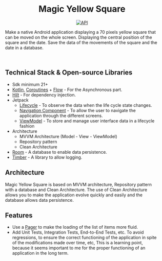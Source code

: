 <h1 align="center">Magic Yellow Square</h1>

<p align="center">
  <a href="https://android-arsenal.com/api?level=21"><img alt="API" src="https://img.shields.io/badge/API-21%2B-brightgreen.svg?style=flat"/></a>
</p>

<p align="center"> 

Make a native Android application displaying a 70 pixels yellow square that can be moved on the whole screen.
Displaying the central position of the square and the date.
Save the data of the movements of the square and the date in a database.

</p>
</br>

## Technical Stack & Open-source Libraries
- Sdk minimum 21+
- [Kotlin](https://kotlinlang.org/), [Coroutines](https://github.com/Kotlin/kotlinx.coroutines) + [Flow](https://kotlin.github.io/kotlinx.coroutines/kotlinx-coroutines-core/kotlinx.coroutines.flow/) - For the Asynchronous part.
- [Hilt](https://dagger.dev/hilt/) - For dependency injection.
- Jetpack
  - [Lifecycle](https://developer.android.com/guide/components/activities/activity-lifecycle) - To observe the data when the life cycle state changes.
  - [Navigation Component](https://developer.android.com/guide/navigation) - To allow the user to navigate the application through the different screens.
  - [ViewModel](https://developer.android.com/topic/libraries/architecture/viewmodel) - To store and manage user interface data in a lifecycle fashion
- Architecture
  - MVVM Architecture (Model - View - ViewModel)
  - Repository pattern
  - Clean Architecture
- [Room](https://developer.android.com/training/data-storage/room) - A database to enable data persistence.
- [Timber](https://github.com/JakeWharton/timber) - A library to allow logging.

## Architecture
Magic Yellow Square is based on MVVM architecture, Repository pattern with a database and Clean Architecture.
The use of Clean Architecture allows you to make the application evolve quickly and easily and the database allows data persistence.

## Features
- Use a [Pager](https://developer.android.com/topic/libraries/architecture/paging/v3-overview) to make the loading of the list of items more fluid.
- Add Unit Tests, Integration Tests, End-to-End Tests, etc. To avoid regressions, to ensure the correct functioning of the application in spite of the modifications made over time, etc, 
  This is a learning point, because it seems important to me for the proper functioning of an application in the long term.





